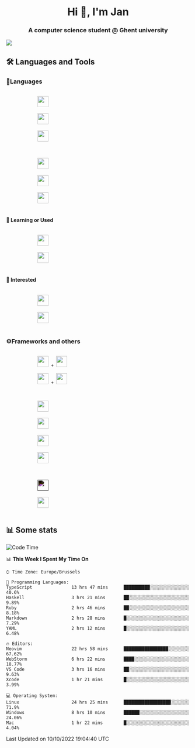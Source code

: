 <h1 align="center">Hi 👋, I'm Jan</h1>
<h3 align="center">A computer science student @ Ghent university</h3>

![](https://komarev.com/ghpvc/?username=NuttyShrimp&style=flat)

<h2>🛠️ Languages and Tools</h2>
<h3>💬Languages</h3>
<div>
    <p>
        <code>
            <img width='30px' src="https://cdn.jsdelivr.net/gh/devicons/devicon/icons/html5/html5-plain.svg">
        </code>
        <code>
            <img width='30px' src="https://cdn.jsdelivr.net/gh/devicons/devicon/icons/sass/sass-original.svg">
        </code>
        <code>
            <img width='30px' src="https://cdn.jsdelivr.net/gh/devicons/devicon/icons/javascript/javascript-plain.svg">
        </code>
    </p>
    <p>
        <code>
            <img width='30px' src="https://cdn.jsdelivr.net/gh/devicons/devicon/icons/typescript/typescript-plain.svg">
        </code>
        <code>
            <img width='30px' src="https://cdn.jsdelivr.net/gh/devicons/devicon/icons/lua/lua-plain-wordmark.svg">
        </code>
        <code>
            <img width='30px' src="https://cdn.jsdelivr.net/gh/devicons/devicon/icons/python/python-original.svg">
        </code>
    </p>
    <h4>🏫 Learning or Used</h4>
    <p>
        <code>
            <img width='30px' src="https://cdn.jsdelivr.net/gh/devicons/devicon/icons/go/go-original-wordmark.svg">
        </code>
        <code>
            <img width='30px' src="https://cdn.jsdelivr.net/gh/devicons/devicon/icons/java/java-original.svg">
        </code>
    </p>
    <h4>💭 Interested</h4>
    <p>
        <code>
            <img width='30px' src="https://cdn.jsdelivr.net/gh/devicons/devicon/icons/csharp/csharp-original.svg">
        </code>
        <code>
            <img width='30px' src="https://cdn.jsdelivr.net/gh/devicons/devicon/icons/rust/rust-plain.svg">
        </code>
    </p>
</div>
<h3>⚙️Frameworks and others</h3>
<div>
    <p>
        <code>
            <img width='30px' src="https://cdn.jsdelivr.net/gh/devicons/devicon/icons/react/react-original.svg"> + <img width='30px' src="https://cdn.jsdelivr.net/gh/devicons/devicon/icons/typescript/typescript-plain.svg">
        </code>
        <code>
            <img width='30px' src="https://cdn.jsdelivr.net/gh/devicons/devicon/icons/vuejs/vuejs-original.svg"> + <img width='30px' src="https://cdn.jsdelivr.net/gh/devicons/devicon/icons/typescript/typescript-plain.svg">
        </code>
    </p>
    <p>
        <code>
            <img width='30px' src="https://cdn.jsdelivr.net/gh/devicons/devicon/icons/nodejs/nodejs-plain.svg">
        </code>
        <code>
            <img width='30px' src="https://cdn.jsdelivr.net/gh/devicons/devicon/icons/mysql/mysql-original.svg">
        </code>
        <code>
            <img width='30px' src="https://cdn.jsdelivr.net/gh/devicons/devicon/icons/postgresql/postgresql-original.svg">
        </code>
        <code>
            <img width='30px' src="https://cdn.jsdelivr.net/gh/devicons/devicon/icons/docker/docker-original.svg">
        </code>
    </p>
        <code>
            <img width='30px' style='filter:invert(1)' src="https://simpleicons.org/icons/intellijidea.svg">
        </code>
        <code>
            <img width='30px' src="https://cdn.jsdelivr.net/gh/devicons/devicon/icons/vscode/vscode-original.svg">
        </code>
    <p>
</div>

<h2>📊 Some stats</h2>

<!--START_SECTION:waka-->
![Code Time](http://img.shields.io/badge/Code%20Time-1%2C851%20hrs%2054%20mins-blue)

📊 **This Week I Spent My Time On** 

```text
⌚︎ Time Zone: Europe/Brussels

💬 Programming Languages: 
TypeScript               13 hrs 47 mins      ██████████░░░░░░░░░░░░░░░   40.6% 
Haskell                  3 hrs 21 mins       ██░░░░░░░░░░░░░░░░░░░░░░░   9.89% 
Ruby                     2 hrs 46 mins       ██░░░░░░░░░░░░░░░░░░░░░░░   8.18% 
Markdown                 2 hrs 28 mins       █░░░░░░░░░░░░░░░░░░░░░░░░   7.29% 
YAML                     2 hrs 12 mins       █░░░░░░░░░░░░░░░░░░░░░░░░   6.48%

🔥 Editors: 
Neovim                   22 hrs 58 mins      █████████████████░░░░░░░░   67.62% 
WebStorm                 6 hrs 22 mins       ████░░░░░░░░░░░░░░░░░░░░░   18.77% 
VS Code                  3 hrs 16 mins       ██░░░░░░░░░░░░░░░░░░░░░░░   9.63% 
Xcode                    1 hr 21 mins        █░░░░░░░░░░░░░░░░░░░░░░░░   3.99%

💻 Operating System: 
Linux                    24 hrs 25 mins      ██████████████████░░░░░░░   71.9% 
Windows                  8 hrs 10 mins       ██████░░░░░░░░░░░░░░░░░░░   24.06% 
Mac                      1 hr 22 mins        █░░░░░░░░░░░░░░░░░░░░░░░░   4.04%

```


 Last Updated on 10/10/2022 19:04:40 UTC
<!--END_SECTION:waka-->